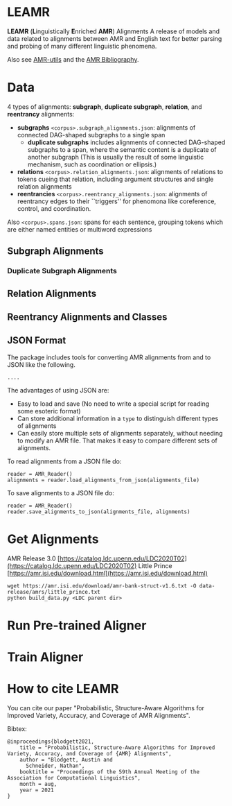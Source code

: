 # LEAMR 

**LEAMR** (**L**inguistically **E**nriched **AMR**) Alignments
A release of models and data related to alignments between AMR and English text for better parsing and probing of many different linguistic phenomena.

Also see [AMR-utils](https://github.com/ablodge/amr-utils) and the [AMR Bibliography](https://nert-nlp.github.io/AMR-Bibliography/).




# Data

4 types of alignments: **subgraph**, **duplicate subgraph**, **relation**, and **reentrancy** alignments:

- **subgraphs** `<corpus>.subgraph_alignments.json`: alignments of connected DAG-shaped subgraphs to a single span
    - **duplicate subgraphs** includes alignments of connected DAG-shaped subgraphs to a span, where the semantic content is a duplicate of another subgraph (This is usually the result of some linguistic mechanism, such as coordination or ellipsis.)
- **relations** `<corpus>.relation_alignments.json`: alignments of relations to tokens cueing that relation, including argument structures and single relation alignments
- **reentrancies** `<corpus>.reentrancy_alignments.json`: alignments of reentrancy edges to their ``triggers'' for phenomona like coreference, control, and coordination. 


Also `<corpus>.spans.json`: spans for each sentence, grouping tokens which are either named entities or multiword expressions


## Subgraph Alignments

### Duplicate Subgraph Alignments

## Relation Alignments

## Reentrancy Alignments and Classes






## JSON Format
The package includes tools for converting AMR alignments from and to JSON like the following.
```
....
```

The advantages of using JSON are:
- Easy to load and save (No need to write a special script for reading some esoteric format)
- Can store additional information in a `type` to distinguish different types of alignments
- Can easily store multiple sets of alignments separately, without needing to modify an AMR file. That makes it easy to compare different sets of alignments. 

To read alignments from a JSON file do:
```
reader = AMR_Reader()
alignments = reader.load_alignments_from_json(alignments_file)
```
To save alignments to a JSON file do:
```
reader = AMR_Reader()
reader.save_alignments_to_json(alignments_file, alignments)
```

# Get Alignments
AMR Release 3.0 [https://catalog.ldc.upenn.edu/LDC2020T02](https://catalog.ldc.upenn.edu/LDC2020T02)
Little Prince [https://amr.isi.edu/download.html](https://amr.isi.edu/download.html)


```
wget https://amr.isi.edu/download/amr-bank-struct-v1.6.txt -O data-release/amrs/little_prince.txt
python build_data.py <LDC parent dir>
```

# Run Pre-trained Aligner


# Train Aligner


# How to cite LEAMR
You can cite our paper "Probabilistic, Structure-Aware Algorithms for Improved Variety, Accuracy, and Coverage of AMR Alignments".

Bibtex:
```
@inproceedings{blodgett2021,
    title = "Probabilistic, Structure-Aware Algorithms for Improved Variety, Accuracy, and Coverage of {AMR} Alignments",
    author = "Blodgett, Austin and
      Schneider, Nathan",
    booktitle = "Proceedings of the 59th Annual Meeting of the Association for Computational Linguistics",
    month = aug,
    year = 2021
}
```
